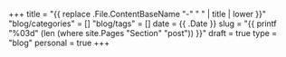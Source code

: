 +++
title = "{{ replace .File.ContentBaseName "-" " " | title | lower }}"
"blog/categories" = []
"blog/tags" = []
date = {{ .Date }}
slug = "{{ printf "%03d" (len (where site.Pages "Section" "post")) }}"
draft = true
type = "blog"
personal = true
+++
